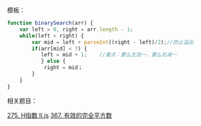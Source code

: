 模板：

```javascript
function binarySearch(arr) {
    var left = 0, right = arr.length - 1;
    while(left < right) {
        var mid = left + parseInt((right - left)/2);//防止溢出
        if(arr[mid] < ?) {
           left = mid + 1;    //重点：要么左加一，要么右减一
           } else {
            right = mid；
        }
    }
}
```


相关题目：

[275. H指数 II.js](https://github.com/opopart/algorithm_JavaScript/blob/master/275.%20H%E6%8C%87%E6%95%B0%20II.js)
[367. 有效的完全平方数](https://github.com/opopart/algorithm_JavaScript/blob/master/367.%20%E6%9C%89%E6%95%88%E7%9A%84%E5%AE%8C%E5%85%A8%E5%B9%B3%E6%96%B9%E6%95%B0.js)

